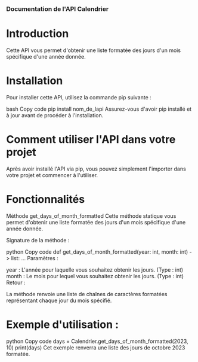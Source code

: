 ### Documentation de l'API Calendrier
# Introduction
Cette API vous permet d'obtenir une liste formatée des jours d'un mois spécifique d'une année donnée.

# Installation
Pour installer cette API, utilisez la commande pip suivante :

bash
Copy code
pip install nom_de_lapi
Assurez-vous d'avoir pip installé et à jour avant de procéder à l'installation.

# Comment utiliser l'API dans votre projet
Après avoir installé l'API via pip, vous pouvez simplement l'importer dans votre projet et commencer à l'utiliser.

# Fonctionnalités
Méthode get_days_of_month_formatted
Cette méthode statique vous permet d'obtenir une liste formatée des jours d'un mois spécifique d'une année donnée.

Signature de la méthode :

python
Copy code
def get_days_of_month_formatted(year: int, month: int) -> list:
    ...
Paramètres :

year : L'année pour laquelle vous souhaitez obtenir les jours. (Type : int)
month : Le mois pour lequel vous souhaitez obtenir les jours. (Type : int)
Retour :

La méthode renvoie une liste de chaînes de caractères formatées représentant chaque jour du mois spécifié.

# Exemple d'utilisation :

python
Copy code
days = Calendrier.get_days_of_month_formatted(2023, 10)
print(days)
Cet exemple renverra une liste des jours de octobre 2023 formatée.
